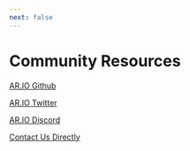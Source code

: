 ```yaml
---
next: false
---
```


# Community Resources

[AR.IO Github](https://github.com/ar-io)

[AR.IO Twitter](https://twitter.com/ar_io_team)

[AR.IO Discord](https://discord.gg/7zUPfN4D6g)

[Contact Us Directly](mailto:info@ar.io)